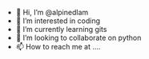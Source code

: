 - 👋 Hi, I’m @alpinedlam
- 👀 I’m interested in coding
- 🌱 I’m currently learning gits
- 💞️ I’m looking to collaborate on python
- 📫 How to reach me at ....

<!---
alpinedlam/alpinedlam is a ✨ special ✨ repository because its `README.md` (this file) appears on your GitHub profile.
You can click the Preview link to take a look at your changes.
--->
